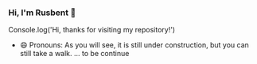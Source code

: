 ### Hi, I'm Rusbent 👋 
Console.log('Hi, thanks for visiting my repository!')
- 😄 Pronouns: As you will see, it is still under construction, but you can still take a walk.
...
to be continue

